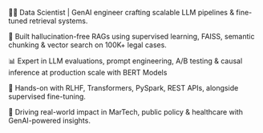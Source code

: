 👨‍💻 Data Scientist | GenAI engineer crafting scalable LLM pipelines & fine-tuned retrieval systems.

🧠 Built hallucination-free RAGs using supervised learning, FAISS, semantic chunking & vector search on 100K+ legal cases.

📊 Expert in LLM evaluations, prompt engineering, A/B testing & causal inference at production scale with BERT Models

🦾 Hands-on with RLHF, Transformers, PySpark, REST APIs, alongside supervised fine-tuning.

🚀 Driving real-world impact in MarTech, public policy & healthcare with GenAI-powered insights.

<!---
mr-sesquipedalian/mr-sesquipedalian is a ✨ special ✨ repository because its `README.md` (this file) appears on your GitHub profile.
You can click the Preview link to take a look at your changes.
--->
